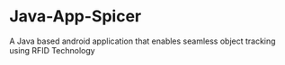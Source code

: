 # Java-App-Spicer
A Java based android application that enables seamless object tracking using RFID Technology
